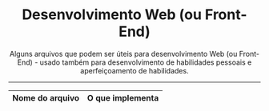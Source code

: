 <div align="center">
  <h1>Desenvolvimento Web (ou Front-End)</h1>
  <p>Alguns arquivos que podem ser úteis para desenvolvimento Web (ou Front-End) - usado também para desenvolvimento de habilidades pessoais e aperfeiçoamento de habilidades.</p>
  <hr>

  Nome do arquivo | O que implementa
  ---|---
</div>
